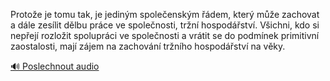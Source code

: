 
Protože je tomu tak, je jediným společenským řádem, který může zachovat a dále zesílit dělbu práce ve společnosti, tržní hospodářství. Všichni, kdo si nepřejí rozložit spolupráci ve společnosti a vrátit se do podmínek primitivní zaostalosti, mají zájem na zachování tržního hospodářství na věky.

[🔊 Poslechnout audio](/data/7-paragraphs/audio/chapter_137/para_004-Protoe-je-tomu-tak-je-jedinm-spoleenskm-dem.mp3)
